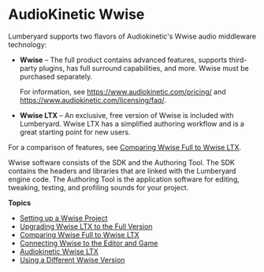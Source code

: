 # AudioKinetic Wwise<a name="audio-wwise"></a>

Lumberyard supports two flavors of Audiokinetic's Wwise audio middleware technology:
+ **Wwise** – The full product contains advanced features, supports third\-party plugins, has full surround capabilities, and more\. Wwise must be purchased separately\. 

  For information, see [https://www\.audiokinetic\.com/pricing/](https://www.audiokinetic.com/pricing/) and [https://www\.audiokinetic\.com/licensing/faq/](https://www.audiokinetic.com/licensing/faq/)\.
+ **Wwise LTX** – An exclusive, free version of Wwise is included with Lumberyard\. Wwise LTX has a simplified authoring workflow and is a great starting point for new users\.

For a comparison of features, see [Comparing Wwise Full to Wwise LTX](audio-wwise-ltx-full-comparison.md)\.

Wwise software consists of the SDK and the Authoring Tool\. The SDK contains the headers and libraries that are linked with the Lumberyard engine code\. The Authoring Tool is the application software for editing, tweaking, testing, and profiling sounds for your project\.

**Topics**
+ [Setting up a Wwise Project](audio-wwise-project-setting-up.md)
+ [Upgrading Wwise LTX to the Full Version](audio-wwise-3d-wwise.md)
+ [Comparing Wwise Full to Wwise LTX](audio-wwise-ltx-full-comparison.md)
+ [Connecting Wwise to the Editor and Game](audio-wwise-connecting-editor-game.md)
+ [Audiokinetic Wwise LTX](audio-wwise-using.md)
+ [Using a Different Wwise Version](audio-wwise-advanced-version-configuration.md)